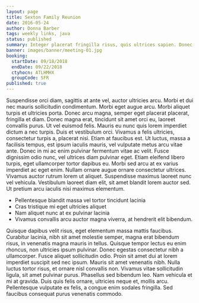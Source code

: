 ```yaml
---
layout: page
title: Sexton Family Reunion
date: 2016-05-24
author: Donna Barber
tags: weekly links, java
status: published
summary: Integer placerat fringilla risus, quis ultrices sapien. Donec venenatis.
banner: images/banner/meeting-01.jpg
booking:
  startDate: 09/18/2018
  endDate: 09/22/2018
  ctyhocn: ATLHMHX
  groupCode: SFR
published: true
---
```

Suspendisse orci diam, sagittis at ante vel, auctor ultricies arcu. Morbi et dui nec mauris sollicitudin condimentum. Morbi eget augue arcu. Morbi aliquet turpis et ultricies porta. Donec arcu magna, semper eget placerat placerat, fringilla et diam. Donec magna erat, tincidunt sit amet orci eu, laoreet convallis purus. Ut vel euismod felis. Mauris eu nunc quis lorem imperdiet dictum a nec turpis. Duis et vestibulum orci. Vivamus a felis ultricies, consectetur turpis a, placerat nisi. Etiam at faucibus est. Ut luctus, massa a facilisis tempus, est ipsum iaculis mauris, vel vulputate metus arcu vitae ante. Donec in mi ac enim pulvinar fermentum vitae ac velit.
Fusce dignissim odio nunc, vel ultrices diam pulvinar eget. Etiam eleifend libero turpis, eget ullamcorper tortor dapibus eu. Morbi sed arcu at ex varius imperdiet ac eget enim. Nullam ornare augue ornare consectetur ultrices. Vivamus auctor rutrum lorem ut aliquet. Suspendisse maximus laoreet nunc vel vehicula. Vestibulum laoreet diam elit, sit amet blandit lorem auctor sed. Ut pretium arcu iaculis nisi maximus elementum.

* Pellentesque blandit massa vel tortor tincidunt lacinia
* Cras tristique mi eget ultricies aliquet
* Nam aliquet nunc at ex pulvinar lacinia
* Vivamus convallis arcu auctor magna viverra, at hendrerit elit bibendum.

Quisque dapibus velit risus, eget elementum massa mattis faucibus. Curabitur lacinia, nibh sit amet molestie semper, magna erat bibendum risus, in venenatis magna mauris in tellus. Quisque tempor lectus eu enim rhoncus, non ultricies ipsum pulvinar. Donec egestas consectetur nibh a ullamcorper. Fusce aliquet sollicitudin odio. Proin sit amet dui at lorem imperdiet suscipit sed nec ipsum. Mauris sit amet venenatis nibh.
Nulla luctus tortor risus, et ornare nisl convallis non. Vivamus vitae sollicitudin ligula, sit amet pulvinar purus. Phasellus sed bibendum leo. Nam vehicula et mi at gravida. Duis quis felis ornare, ultricies neque et, mollis arcu. Pellentesque vulputate ex felis, a congue enim sodales fringilla. Sed faucibus consequat purus venenatis commodo.
